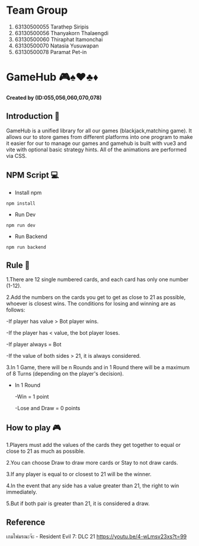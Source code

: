 # Team Group
1. 63130500055 Tarathep Siripis
2. 63130500056 Thanyakorn Thalaengdi
3. 63130500060 Thiraphat Itamonchai
4. 63130500070 Natasia Yusuwapan
5. 63130500078 Paramat Pet-in

# GameHub 	:video_game::spades::hearts::clubs::diamonds:
**Created by  (ID:055,056,060,070,078)**
## Introduction 	:rocket:
GameHub is a unified library for all our games (blackjack,matching game). It allows our to store  games from different platforms into one program to make it easier for our to manage our games and gamehub is built with vue3 and vite with optional basic strategy hints.
All of the animations are performed via CSS.

## NPM Script :computer:
- Install npm 

```
npm install
```
- Run Dev

```
npm run dev
```
- Run Backend

```
npm run backend
```

## Rule :bookmark:
1.There are 12 single numbered cards, and each card has only one number (1-12).

2.Add the numbers on the cards you get to get as close to 21 as possible, whoever is closest wins. The conditions for losing and winning are as follows:

  -If player has value > Bot player wins.

  -If the player has < value, the bot player loses.

  -If player always = Bot

  -If the value of both sides > 21, it is always considered.

3.In 1 Game, there will be n Rounds and in 1 Round there will be a maximum of 8 Turns (depending on the player's decision).

  - In 1 Round
    
    -Win = 1 point
        
     -Lose and Draw = 0 points
     
     
## How to play :video_game:
1.Players must add the values of the cards they get together to equal or close to 21 as much as possible.

2.You can choose Draw to draw more cards or Stay to not draw cards.

3.If any player is equal to or closest to 21 will be the winner.

4.In the event that any side has a value greater than 21, the right to win immediately.

5.But if both pair is greater than 21, it is considered a draw.


## Reference
เกมไพ่มรณะจ๊ะ - Resident Evil 7: DLC 21
https://youtu.be/4-wLmsv23xs?t=99

